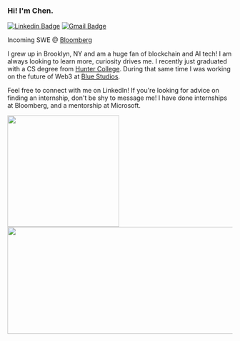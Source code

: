 ### Hi! I'm Chen.  

[![Linkedin Badge](https://img.shields.io/badge/-Chen%20Stanilovsky-blue?style=flat-square&logo=Linkedin&logoColor=white)](https://www.linkedin.com/in/chenstanilovsky/) [![Gmail Badge](https://img.shields.io/badge/-chen.stanilovsky@gmail.com-c14438?style=flat-square&logo=Gmail&logoColor=white)](mailto:chen.stanilovsky@gmail.com)  

Incoming SWE @ [Bloomberg](https://www.bloomberg.com/)

I grew up in Brooklyn, NY and am a huge fan of blockchain and AI tech! I am always looking to learn more, curiosity drives me. I recently just graduated with a CS degree from [Hunter College](https://hunter.cuny.edu/). During that same time I was working on the future of Web3 at [Blue Studios](https://bluestudios.io/).  

Feel free to connect with me on LinkedIn! If you're looking for advice on finding an internship, don't be shy to message me! I have done internships at Bloomberg, and a mentorship at Microsoft.  

<a href="https://opensea.io/collection/blockchainadventuresofbellathebluebot" target="_blank"><img src="https://user-images.githubusercontent.com/30581852/199850113-7f04e318-07c8-4bd8-bba3-bc668d1cdf64.gif" align="left" height="250" width="250" ></a>  

<a href="https://www.bloomberg.com/" target="_blank"><img src="https://user-images.githubusercontent.com/30581852/199850310-eb6c3987-5b25-4d27-8482-76ea7dc33f2b.png" align="right" height="240" width="520" ></a>  

